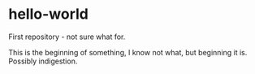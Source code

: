 # hello-world
First repository - not sure what for.

This is the beginning of something, I know not what, but beginning it is.
Possibly indigestion.
